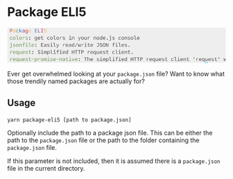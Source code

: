 # Package ELI5

![](./package-eli5.png)

Ever get overwhelmed looking at your `package.json` file? Want to know what those trendily named packages are actually for?

## Usage

```bash
yarn package-eli5 [path to package.json]
```

Optionally include the path to a package json file. This can be either the path to the `package.json` file or the path to the folder containing the `package.json` file.

If this parameter is not included, then it is assumed there is a `package.json` file in the current directory.